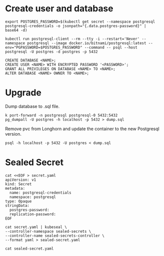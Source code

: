 # Create user and database
```
export POSTGRES_PASSWORD=$(kubectl get secret --namespace postgresql postgresql-credentials -o jsonpath="{.data.postgres-password}" | base64 -d)

kubectl run postgresql-client --rm --tty -i --restart='Never' --namespace postgresql --image docker.io/bitnami/postgresql:latest --env="PGPASSWORD=$POSTGRES_PASSWORD" --command -- psql --host postgresql -U postgres -d postgres -p 5432
```

```
CREATE DATABASE <NAME>;
CREATE USER <NAME> WITH ENCRYPTED PASSWORD '<PASSWORD>';
GRANT ALL PRIVILEGES ON DATABASE <NAME> TO <NAME>;
ALTER DATABASE <NAME> OWNER TO <NAME>;
```

# Upgrade
Dump database to .sql file.
```
k port-forward -n postgresql postgresql-0 5432:5432
pg_dumpall -U postgres -h localhost -p 5432 > dump.sql
```
Remove pvc from Longhorn and update the container to the new Postgresql version.
```
psql -h localhost -p 5432 -U postgres < dump.sql
```

# Sealed Secret
```
cat <<EOF > secret.yaml
apiVersion: v1
kind: Secret
metadata:
  name: postgresql-credentials
  namespace: postgresql
type: Opaque
stringData:
  postgres-password:
  replication-password:
EOF

cat secret.yaml | kubeseal \
--controller-namespace sealed-secrets \
--controller-name sealed-secrets-controller \
--format yaml > sealed-secret.yaml

cat sealed-secret.yaml
```

